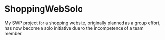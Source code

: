 # ShoppingWebSolo
My SWP project for a shopping website, originally planned as a group effort, has now become a solo initiative due to the incompetence of a team member.
